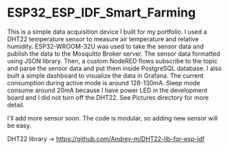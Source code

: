 # ESP32_ESP_IDF_Smart_Farming

This is a simple data acquisition device I built for my portfolio. I used a DHT22 temperature sensor to measure air temperature and relative humidity. ESP32-WROOM-32U was used to take the sensor data and publish the data to the Mosquitto Broker server. The sensor data formatted using JSON library. Then, a custom NodeRED flows subscribe to the topic and parse the sensor data and put them inside PostgreSQL database. I also built a simple dashboard to visualize the data in Grafana.
The current consumption during active mode is around 128-130mA. Sleep mode consume around 20mA because I have power LED in the development board and I did not turn off the DHT22. See Pictures directory for more detail.

I'll add more sensor soon. The code is modular, so adding new sensor will be easy.

DHT22 library -> https://github.com/Andrey-m/DHT22-lib-for-esp-idf
